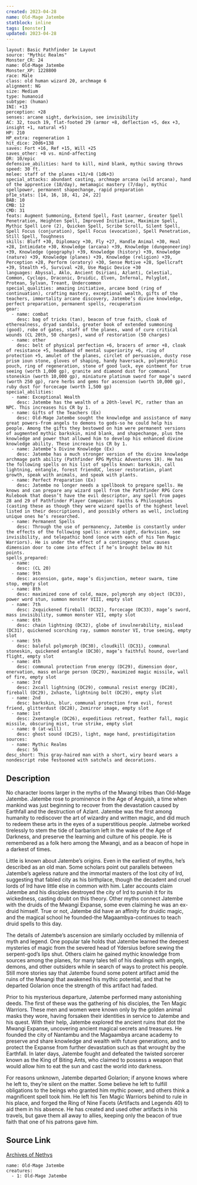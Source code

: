 ```yaml
---
created: 2023-04-28
name: Old-Mage Jatembe
statblock: inline
tags: [monster]
updated: 2023-04-28
---
```

```statblock
layout: Basic Pathfinder 1e Layout
source: "Mythic Realms"
Monster_CR: 24
name: Old-Mage Jatembe
Monster_XP: 1228800
race: Male
class: old human wizard 20, archmage 6
alignment: NG
size: Medium
type: humanoid
subtype: (human)
INI: +13
perception: +28
senses: arcane sight, darkvision, see invisibility
AC: 32, touch 19, flat-footed 29 (armor +8, deflection +5, dex +3, insight +1, natural +5)
HP: 210
HP_extra: regeneration 1
hit_dice: 20d6+138
saves: Fort +16, Ref +15, Will +25
saves_other: +8 vs. mind-affecting
DR: 10/epic
defensive_abilities: hard to kill, mind blank, mythic saving throws
speed: 30 ft.
melee: staff of the planes +13/+8 (1d6+3)
special_attacks: abundant casting, archmage arcana (wild arcana), hand of the apprentice (18/day), metamagic mastery (7/day), mythic spellpower, permanent shapechange, rapid preparation
pf1e_stats: [14, 16, 18, 41, 24, 22]
BAB: 10
CMB: 12
CMD: 31
feats: Augment Summoning, Extend Spell, Fast Learner, Greater Spell Penetration, Heighten Spell, Improved Initiative, Maximize Spell, Mythic Spell Lore (2), Quicken Spell, Scribe Scroll, Silent Spell, Spell Focus (conjuration), Spell Focus (evocation), Spell Penetration, Still Spell, Toughness
skills: Bluff +30, Diplomacy +30, Fly +27, Handle Animal +30, Heal +28, Intimidate +30, Knowledge (arcana) +39, Knowledge (dungeoneering) +39, Knowledge (geography) +39, Knowledge (history) +39, Knowledge (nature) +39, Knowledge (planes) +39, Knowledge (religion) +39, Perception +28, Perform (oratory) +30, Sense Motive +28, Spellcraft +39, Stealth +5, Survival +28, Use Magic Device +30
languages: Abyssal, Aklo, Ancient Osiriani, Azlanti, Celestial, Common, Cyclops, Draconic, Druidic, Elven, Infernal, Polyglot, Protean, Sylvan, Treant, Undercommon
special_qualities: amazing initiative, arcane bond (ring of continuation), crafting mastery, exceptional wealth, gifts of the teachers, immortality arcane discovery, Jatembe’s divine knowledge, perfect preparation, permanent spells, recuperation
gear:
  - name: combat
    desc: bag of tricks (tan), beacon of true faith, cloak of etherealness, dryad sandals, greater book of extended summoning (good), robe of gates, staff of the planes, wand of cure critical wounds (CL 20th, 50 charges), wand of restoration (50 charges)
  - name: other
    desc: belt of physical perfection +6, bracers of armor +8, cloak of resistance +5, headband of mental superiority +6, ring of protection +5, amulet of the planes, circlet of persuasion, dusty rose prism ioun stone, gloves of shaping, handy haversack, polymorphic pouch, ring of regeneration, stone of good luck, eye ointment for true seeing (worth 1,000 gp), granite and diamond dust for communal stoneskin (worth 10,000 gp), miniature platinum sword for mage’s sword (worth 250 gp), rare herbs and gems for ascension (worth 10,000 gp), ruby dust for forcecage (worth 1,500 gp)
special_abilities:
  - name: Exceptional Wealth
    desc: Jatembe has the wealth of a 20th-level PC, rather than an NPC. This increases his CR by 1.
  - name: Gifts of the Teachers (Ex)
    desc: Old-Mage Jatembe sought the knowledge and assistance of many great powers-from angels to demons to gods-so he could help his people. Among the gifts they bestowed on him were permanent versions of augmented mythic barkskin, mind blank, and shapechange, plus the knowledge and power that allowed him to develop his enhanced divine knowledge ability. These increase his CR by 1.
  - name: Jatembe’s Divine Knowledge (Ex)
    desc: Jatembe has a much stronger version of the divine knowledge archmage path ability (Pathfinder RPG Mythic Adventures 19). He has the following spells on his list of spells known: barkskin, call lightning, entangle, forest friendUC, lesser restoration, plant growth, speak with animals, and speak with plants.
  - name: Perfect Preparation (Ex)
    desc: Jatembe no longer needs a spellbook to prepare spells. He knows and can prepare any wizard spell from the Pathfinder RPG Core Rulebook that doesn’t have the evil descriptor, any spell from pages 28 and 29 of Pathfinder Player Companion: Faiths & Philosophies (casting these as though they were wizard spells of the highest level listed in their descriptions), and possibly others as well, including unique ones he’s researched.
  - name: Permanent Spells
    desc: Through the use of permanency, Jatembe is constantly under the effects of the following spells: arcane sight, darkvision, see invisibility, and telepathic bond (once with each of his Ten Magic Warriors). He is under the effect of a contingency that causes dimension door to come into effect if he’s brought below 80 hit points.
spells_prepared:
  - name:
    desc: (CL 20)
  - name: 9th
    desc: ascension, gate, mage’s disjunction, meteor swarm, time stop, empty slot
  - name: 8th
    desc: maximized cone of cold, maze, polymorph any object (DC33), power word stun, summon monster VIII, empty slot
  - name: 7th
    desc: 2xquickened fireball (DC32), forcecage (DC33), mage’s sword, mass invisibility, summon monster VII, empty slot
  - name: 6th
    desc: chain lightning (DC32), globe of invulnerability, mislead (DC31), quickened scorching ray, summon monster VI, true seeing, empty slot
  - name: 5th
    desc: baleful polymorph (DC30), cloudkill (DC31), communal stoneskin, quickened entangle (DC30), mage’s faithful hound, overland flight, empty slot
  - name: 4th
    desc: communal protection from energy (DC29), dimension door, enervation, mass enlarge person (DC29), maximized magic missile, wall of fire, empty slot
  - name: 3rd
    desc: 2xcall lightning (DC29), communal resist energy (DC28), fireball (DC29), 2xhaste, lightning bolt (DC29), empty slot
  - name: 2nd
    desc: barkskin, blur, communal protection from evil, forest friend, glitterdust (DC28), 2xmirror image, empty slot
  - name: 1st
    desc: 2xentangle (DC26), expeditious retreat, feather fall, magic missile, obscuring mist, true strike, empty slot
  - name: 0 (at-will)
    desc: ghost sound (DC25), light, mage hand, prestidigitation
sources:
  - name: Mythic Realms
    desc: 56
desc_short: This gray-haired man with a short, wiry beard wears a nondescript robe festooned with satchels and decorations.
```
## Description
No character looms larger in the myths of the Mwangi tribes than Old-Mage Jatembe. Jatembe rose to prominence in the Age of Anguish, a time when mankind was just beginning to recover from the devastation caused by Earthfall and the destruction of Azlant. Jatembe was the first among humanity to rediscover the art of wizardry and written magic, and did much to redeem these arts in the eyes of a superstitious people. Jatmebe worked tirelessly to stem the tide of barbarism left in the wake of the Age of Darkness, and preserve the learning and culture of his people. He is remembered as a folk hero among the Mwangi, and as a beacon of hope in a darkest of times.

Little is known about Jatembe’s origins. Even in the earliest of myths, he’s described as an old man. Some scholars point out parallels between Jatembe’s ageless nature and the immortal masters of the lost city of Ird, suggesting that fabled city as his birthplace, though the decadent and cruel lords of Ird have little else in common with him. Later accounts claim Jatembe and his disciples destroyed the city of Ird to punish it for its wickedness, casting doubt on this theory. Other myths connect Jatembe with the druids of the Mwangi Expanse, some even claiming he was an ex-druid himself. True or not, Jatembe did have an affinity for druidic magic, and the magical school he founded-the Magaambya-continues to teach druid spells to this day.

The details of Jatembe’s ascension are similarly occluded by millennia of myth and legend. One popular tale holds that Jatembe learned the deepest mysteries of magic from the severed head of Ydersius before sewing the serpent-god’s lips shut. Others claim he gained mythic knowledge from sources among the planes, for many tales tell of his dealings with angels, demons, and other outsiders while in search of ways to protect his people. Still more stories say that Jatembe found some potent artifact amid the ruins of the Mwangi that awakened his mythic potential, and that he departed Golarion once the strength of this artifact had faded.

Prior to his mysterious departure, Jatembe performed many astonishing deeds. The first of these was the gathering of his disciples, the Ten Magic Warriors. These men and women were known only by the golden animal masks they wore, having forsaken their identities in service to Jatembe and his quest. With their help, Jatembe explored the ancient ruins that dot the Mwangi Expanse, uncovering ancient magical secrets and treasures. He founded the city of Nantambu and the Magaambya arcane academy to preserve and share knowledge and wealth with future generations, and to protect the Expanse from further devastation such as that wrought by the Earthfall. In later days, Jatembe fought and defeated the twisted sorcerer known as the King of Biting Ants, who claimed to possess a weapon that would allow him to eat the sun and cast the world into darkness.

For reasons unknown, Jatembe departed Golarion; if anyone knows where he left to, they’re silent on the matter. Some believe he left to fulfill obligations to the beings who granted him mythic power, and others think a magnificent spell took him. He left his Ten Magic Warriors behind to rule in his place, and forged the Ring of Nine Facets (Artifacts and Legends 40) to aid them in his absence. He has created and used other artifacts in his travels, but gave them all away to allies, keeping only the beacon of true faith that one of his patrons gave him.
## Source Link
[Archives of Nethys](https://aonprd.com/MythicMonsterDisplay.aspx?ItemName=Old-Mage%20Jatembe)
```encounter-table
name: Old-Mage Jatembe
creatures:
  - 1: Old-Mage Jatembe
```
